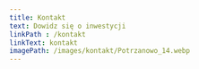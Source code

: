 ```yaml
---
title: Kontakt
text: Dowidz się o inwestycji
linkPath : /kontakt
linkText: kontakt
imagePath: /images/kontakt/Potrzanowo_14.webp
---
```

